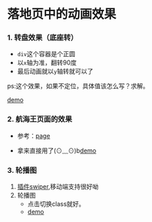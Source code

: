 # 落地页中的动画效果


### 1. 转盘效果（底座转）

- `div`这个容器是个正圆
- 以`x`轴为准，翻转90度
- 最后动画就以`y`轴转就可以了

ps:这个效果，如果不定位，具体值该怎么写？求解。

[demo](http://js.jirengu.com/makutufolu/1/edit?html,css,output)


### 2. 航海王页面的效果

- 参考：[page](http://one-piece.cc/act/recall)

- 拿来直接用了(⊙﹏⊙)b[demo](http://js.jirengu.com/qisa/31/edit)

### 3. 轮播图

1. [插件swiper](http://www.swiper.com.cn/),移动端支持很好呦
2. 轮播图
	- 点击切换class就好。
	- [demo](http://js.jirengu.com/zanar/1/edit?html,css,output)




